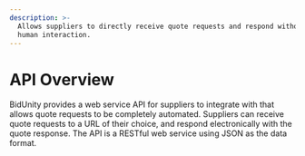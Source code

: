 ```yaml
---
description: >-
  Allows suppliers to directly receive quote requests and respond without any
  human interaction.
---
```


# API Overview

BidUnity provides a web service API for suppliers to integrate with that allows quote requests to be completely automated. Suppliers can receive quote requests to a URL of their choice, and respond electronically with the quote response. The API is a RESTful web service using JSON as the data format.


